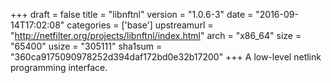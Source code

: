 +++
draft = false
title = "libnftnl"
version = "1.0.6-3"
date = "2016-09-14T17:02:08"
categories = ['base']
upstreamurl = "http://netfilter.org/projects/libnftnl/index.html"
arch = "x86_64"
size = "65400"
usize = "305111"
sha1sum = "360ca9175090978252d394daf172bd0e32b17200"
+++
A low-level netlink programming interface.